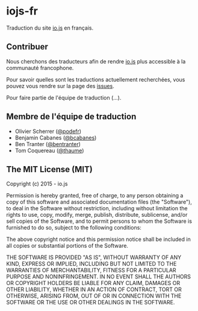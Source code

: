 # iojs-fr

Traduction du site [io.js](https://iojs.org/) en français.

## Contribuer

Nous cherchons des traducteurs afin de rendre [io.js](https://iojs.org/) plus accessible à la communauté francophone.

Pour savoir quelles sont les traductions actuellement recherchées, vous pouvez vous rendre sur la page des [issues](https://github.com/iojs/iojs-fr/issues).

Pour faire partie de l'équipe de traduction (...).

## Membre de l'équipe de traduction

- Olivier Scherrer ([@podefr](https://github.com/podefr))
- Benjamin Cabanes ([@bcabanes](https://github.com/bcabanes))
- Ben Tranter ([@bentranter](https://github.com/bentranter))
- Tom Coquereau ([@thaume](https://github.com/thaume))

## The MIT License (MIT)

Copyright (c) 2015 - io.js

Permission is hereby granted, free of charge, to any person obtaining a copy
of this software and associated documentation files (the "Software"), to deal
in the Software without restriction, including without limitation the rights
to use, copy, modify, merge, publish, distribute, sublicense, and/or sell
copies of the Software, and to permit persons to whom the Software is
furnished to do so, subject to the following conditions:

The above copyright notice and this permission notice shall be included in
all copies or substantial portions of the Software.

THE SOFTWARE IS PROVIDED "AS IS", WITHOUT WARRANTY OF ANY KIND, EXPRESS OR
IMPLIED, INCLUDING BUT NOT LIMITED TO THE WARRANTIES OF MERCHANTABILITY,
FITNESS FOR A PARTICULAR PURPOSE AND NONINFRINGEMENT. IN NO EVENT SHALL THE
AUTHORS OR COPYRIGHT HOLDERS BE LIABLE FOR ANY CLAIM, DAMAGES OR OTHER
LIABILITY, WHETHER IN AN ACTION OF CONTRACT, TORT OR OTHERWISE, ARISING FROM,
OUT OF OR IN CONNECTION WITH THE SOFTWARE OR THE USE OR OTHER DEALINGS IN
THE SOFTWARE.
